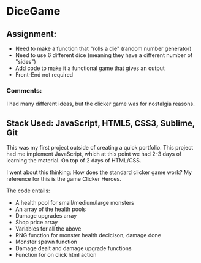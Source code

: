 # DiceGame

## Assignment:
* Need to make a function that "rolls a die" (random number generator)
* Need to use 6 different dice (meaning they have a different number of "sides")
* Add code to make it a functional game that gives an output
* Front-End not required

### Comments:

I had many different ideas, but the clicker game was for nostalgia reasons. 

Stack Used: JavaScript, HTML5, CSS3, Sublime, Git
---

This was my first project outside of creating a quick portfolio. This project had me implement JavaScript, which at this point we had 2-3 days of learning the material. On top of 2 days of HTML/CSS. 

I went about this thinking: How does the standard clicker game work?
My reference for this is the game Clicker Heroes.

The code entails:
- A health pool for small/medium/large monsters
- An array of the health pools
- Damage upgrades array
- Shop price array
- Variables for all the above
- RNG function for monster health decicison, damage done
- Monster spawn function
- Damage dealt and damage upgrade functions
- Function for on click html action
